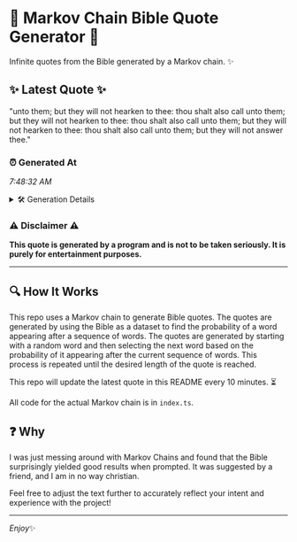 # 📖 Markov Chain Bible Quote Generator 📖

Infinite quotes from the Bible generated by a Markov chain. ✨

## ✨ Latest Quote ✨
"unto them; but they will not hearken to thee: thou shalt also call unto them; but they will not hearken to thee: thou shalt also call unto them; but they will not hearken to thee: thou shalt also call unto them; but they will not answer thee."

### ⏰ Generated At
*7:48:32 AM*

<details>
    <summary>🛠️ Generation Details</summary>
    <p>
        <strong>🌱 Seed:</strong> unto<br>
        <strong>🔄 Iterations:</strong> 46<br>
        <strong>📜 Context History:</strong><br>[ unto ]: them;<br>[ unto, them; ]: but<br>[ unto, them;, but ]: they<br>[ unto, them;, but, they ]: will<br>[ unto, them;, but, they, will ]: not<br>[ unto, them;, but, they, will, not ]: hearken<br>[ them;, but, they, will, not, hearken ]: to<br>[ but, they, will, not, hearken, to ]: thee:<br>[ they, will, not, hearken, to, thee: ]: thou<br>[ will, not, hearken, to, thee:, thou ]: shalt<br>[ not, hearken, to, thee:, thou, shalt ]: also<br>[ hearken, to, thee:, thou, shalt, also ]: call<br>[ to, thee:, thou, shalt, also, call ]: unto<br>[ thee:, thou, shalt, also, call, unto ]: them;<br>[ thou, shalt, also, call, unto, them; ]: but<br>[ shalt, also, call, unto, them;, but ]: they<br>[ also, call, unto, them;, but, they ]: will<br>[ call, unto, them;, but, they, will ]: not<br>[ unto, them;, but, they, will, not ]: hearken<br>[ them;, but, they, will, not, hearken ]: to<br>[ but, they, will, not, hearken, to ]: thee:<br>[ they, will, not, hearken, to, thee: ]: thou<br>[ will, not, hearken, to, thee:, thou ]: shalt<br>[ not, hearken, to, thee:, thou, shalt ]: also<br>[ hearken, to, thee:, thou, shalt, also ]: call<br>[ to, thee:, thou, shalt, also, call ]: unto<br>[ thee:, thou, shalt, also, call, unto ]: them;<br>[ thou, shalt, also, call, unto, them; ]: but<br>[ shalt, also, call, unto, them;, but ]: they<br>[ also, call, unto, them;, but, they ]: will<br>[ call, unto, them;, but, they, will ]: not<br>[ unto, them;, but, they, will, not ]: hearken<br>[ them;, but, they, will, not, hearken ]: to<br>[ but, they, will, not, hearken, to ]: thee:<br>[ they, will, not, hearken, to, thee: ]: thou<br>[ will, not, hearken, to, thee:, thou ]: shalt<br>[ not, hearken, to, thee:, thou, shalt ]: also<br>[ hearken, to, thee:, thou, shalt, also ]: call<br>[ to, thee:, thou, shalt, also, call ]: unto<br>[ thee:, thou, shalt, also, call, unto ]: them;<br>[ thou, shalt, also, call, unto, them; ]: but<br>[ shalt, also, call, unto, them;, but ]: they<br>[ also, call, unto, them;, but, they ]: will<br>[ call, unto, them;, but, they, will ]: not<br>[ unto, them;, but, they, will, not ]: answer<br>[ them;, but, they, will, not, answer ]: thee.<br>
    </p>
</details>

### ⚠️ Disclaimer ⚠️
**This quote is generated by a program and is not to be taken seriously. It is purely for entertainment purposes.**

---

## 🔍 How It Works

This repo uses a Markov chain to generate Bible quotes. The quotes are generated by using the Bible as a dataset to find the probability of a word appearing after a sequence of words. The quotes are generated by starting with a random word and then selecting the next word based on the probability of it appearing after the current sequence of words. This process is repeated until the desired length of the quote is reached.

This repo will update the latest quote in this README every 10 minutes. ⏳

All code for the actual Markov chain is in `index.ts`.

## ❓ Why

I was just messing around with Markov Chains and found that the Bible surprisingly yielded good results when prompted. 
It was suggested by a friend, and I am in no way christian.

Feel free to adjust the text further to accurately reflect your intent and experience with the project!

---

*Enjoy*✨
